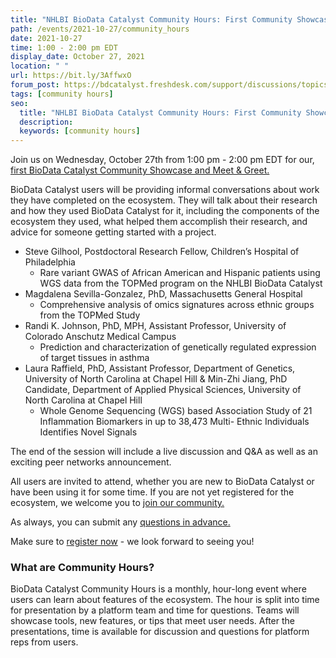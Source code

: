 ```yaml
---
title: "NHLBI BioData Catalyst Community Hours: First Community Showcase and Meet & greet"
path: /events/2021-10-27/community_hours
date: 2021-10-27
time: 1:00 - 2:00 pm EDT
display_date: October 27, 2021
location: " "
url: https://bit.ly/3AffwxO
forum_post: https://bdcatalyst.freshdesk.com/support/discussions/topics/60000406593
tags: [community hours]
seo:
  title: "NHLBI BioData Catalyst Community Hours: First Community Showcase and Meet & greet"
  description:
  keywords: [community hours]
---
```


Join us on Wednesday, October 27th from 1:00 pm - 2:00 pm EDT for our, [first BioData Catalyst Community Showcase and Meet & Greet.](https://bit.ly/3AffwxO)

BioData Catalyst users will be providing informal conversations about work they have completed on the ecosystem. They will talk about their research and how they used BioData Catalyst for it, including the components of the ecosystem they used, what helped them accomplish their research, and advice for someone getting started with a project. 

* Steve Gilhool, Postdoctoral Research Fellow, Children’s Hospital of Philadelphia
    - Rare variant GWAS of African American and Hispanic patients using WGS data from the TOPMed program on the NHLBI BioData Catalyst
* Magdalena Sevilla-Gonzalez, PhD, Massachusetts General Hospital
    - Comprehensive analysis of omics signatures across ethnic groups from the TOPMed Study
* Randi K. Johnson, PhD, MPH, Assistant Professor, University of Colorado Anschutz Medical Campus
    - Prediction and characterization of genetically regulated expression of target tissues in asthma
* Laura Raffield, PhD, Assistant Professor, Department of Genetics, University of North Carolina at Chapel Hill & Min-Zhi Jiang, PhD Candidate, Department of Applied Physical Sciences, University of North Carolina at Chapel Hill
    - Whole Genome Sequencing (WGS) based Association Study of 21 Inflammation Biomarkers in up to 38,473 Multi- Ethnic Individuals Identifies Novel Signals

The end of the session will include a live discussion and Q&A as well as an exciting peer networks announcement.

All users are invited to attend, whether you are new to BioData Catalyst or have been using it for some time. If you are not yet registered for the ecosystem, we welcome you to [join our community.](https://biodatacatalyst.nhlbi.nih.gov/contact/ecosystem)

As always, you can submit any [questions in advance.](https://forms.gle/GAtikZ7puRNfuMZFA) 

Make sure to [register now](https://bit.ly/3AffwxO) - we look forward to seeing you!

### What are Community Hours?

BioData Catalyst Community Hours is a monthly, hour-long event where users can learn about features of the ecosystem. The hour is split into time for presentation by a platform team and time for questions. Teams will showcase tools, new features, or tips that meet user needs. After the presentations, time is available for discussion and questions for platform reps from users.
